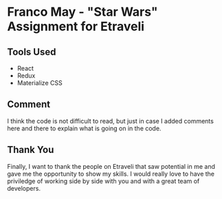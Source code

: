 # Franco May - "Star Wars" Assignment for Etraveli

## Tools Used
* React
* Redux
* Materialize CSS

## Comment

I think the code is not difficult to read, but just in case I added comments here and there to explain
what is going on in the code.

## Thank You

Finally, I want to thank the people on Etraveli that saw potential in me and gave me the opportunity to
show my skills. I would really love to have the priviledge of working side by side with you and with a
great team of developers.